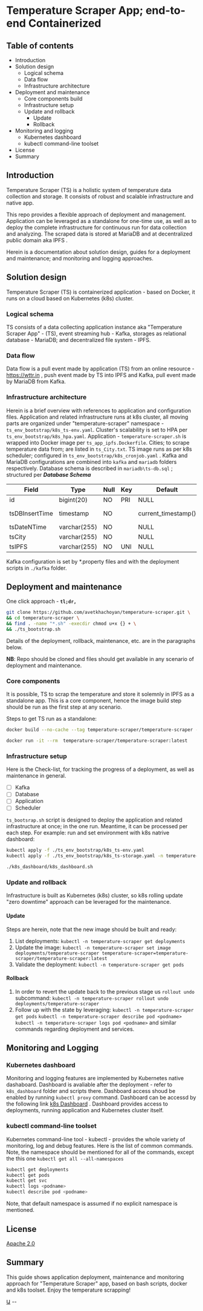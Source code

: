 # Temperature Scraper App; end-to-end Containerized

## Table of contents
- Introduction
- Solution design
    - Logical schema
    - Data flow
    - Infrastructure architecture
- Deployment and maintenance
    - Core components build
    - Infrastructure setup
    - Update and rollback
        - Update
        - Rollback
- Monitoring and logging
    - Kubernetes dashboard
    - kubectl command-line toolset
- License
- Summary

## Introduction
Temperature Scraper (TS) is a holistic system of temperature data collection and storage. It consists of robust and scalable infrastructure and native app.

This repo provides a flexible approach of deployment and management. Application can be leveraged as a standalone for one-time use, as well as to deploy the complete infrastructure for continuous run for data collection and analyzing. The scraped data is stored at MariaDB and at decentralized public domain aka IPFS .

Herein is a documentation about solution design, guides for a deployment and maintenance; and monitoring and logging approaches.

## Solution design
Temperature Scraper (TS) is containerized application - based on Docker, it runs on a cloud based on Kubernetes (k8s) cluster.

### Logical schema
TS consists of a data collecting application instance aka \"Temperature Scraper App\" \- \(TS\), event streaming hub - Kafka, storages as relational database - MariaDB; and decentralized file system - IPFS. 

### Data flow
Data flow is a pull event made by application (TS) from an online resource - <https://wttr.in> , push event made by TS into IPFS and Kafka, pull event made by MariaDB from Kafka.

### Infrastructure architecture
Herein is a brief overview with references to application and configuration files. 
Application and related infrastructure runs at k8s cluster, all moving parts are organized under "temperature-scraper" namespace - `ts_env_bootstrap/k8s_ts-env.yaml`. Cluster's scalability is set to HPA per `ts_env_bootstrap/k8s_hpa.yaml`. Application - `temperature-scraper.sh` is wrapped into Docker image per `ts_app_ipfs.Dockerfile`. Cities; to scrape temperature data from; are listed in `ts_City.txt`. TS image runs as per k8s scheduler; configured in `ts_env_bootstrap/k8s_cronjob.yaml` . Kafka and MariaDB configurations are combined into `kafka` and `mariadb` folders respectively. Database schema is described in `mariadb\ts-db.sql` ; structured per ***Database Schema***

| Field          | Type         | Null | Key | Default             | Extra                         |
|----------------|--------------|------|-----|---------------------|-------------------------------|
| id             | bigint(20)   | NO   | PRI | NULL                | auto_increment                |
| tsDBInsertTime | timestamp    | NO   |     | current_timestamp() | on update current_timestamp() |
| tsDateNTime    | varchar(255) | NO   |     | NULL                |                               |
| tsCity         | varchar(255) | NO   |     | NULL                |                               |
| tsIPFS         | varchar(255) | NO   | UNI | NULL                |                               |

Kafka configuration is set by *.property files and with the deployment scripts in `./kafka` folder.


## Deployment and maintenance
One click approach - **`tl;dr,`**
```bash
git clone https://github.com/avetkhachoyan/temperature-scraper.git \
&& cd temperature-scraper \
&& find . -name "*.sh" -execdir chmod u+x {} + \
&& ./ts_bootstrap.sh
```
Details of the deployment, rollback, maintenance, etc. are in the paragraphs below.

**NB**\: Repo should be cloned and files should get available in any scenario of deployment and maintenance.

### Core components
It is possible, TS to scrap the temperature and store it solemnly in IPFS as a standalone app. This is a core component, hence the image build step should be run as the first step at any scenario.

Steps to get TS run as a standalone:
```bash 
docker build --no-cache --tag temperature-scraper/temperature-scraper -f ./ts_env_bootstrap/ts_app_ipfs.Dockerfile .

docker run -it --rm  temperature-scraper/temperature-scraper:latest
``` 

### Infrastructure setup
Here is the Check-list, for tracking the progress of a deployment, as well as maintenance in general.

- [ ] Kafka
- [ ] Database
- [ ] Application
- [ ] Scheduler

`ts_bootsrap.sh` script is designed to deploy the application and related infrastructure at once; in the one run. Meantime, it can be processed per each step. For example: run and set environment with k8s natrive dashboard:
```bash 
kubectl apply -f ./ts_env_bootstrap/k8s_ts-env.yaml
kubectl apply -f ./ts_env_bootstrap/k8s_ts-storage.yaml -n temperature-scraper

./k8s_dashboard/k8s_dashboard.sh
```

### Update and rollback
Infrastructure is built as Kubernetes (k8s) cluster, so k8s rolling update "zero downtime" approach can be leveraged for the maintenance.

#### Update
Steps are herein, note that the new image should be built and ready:

1. List deployments: 
`kubectl -n temperature-scraper get deployments`
2. Update the image: 
`kubectl -n temperature-scraper set image deployments/temperature-scraper temperature-scraper=temperature-scraper/temperature-scraper:latest`
3. Validate the deployment: 
`kubectl -n temperature-scraper get pods`

#### Rollback
1. In order to revert the update back to the previous stage us `rollout undo` subcommand:
`kubectl -n temperature-scraper rollout undo deployments/temperature-scraper` 
2. Follow up with the state by leveraging:
 `kubectl -n temperature-scraper get pods`
 `kubectl -n temperature-scraper describe pod <podname>`
 `kubectl -n temperature-scraper logs pod <podname>`
 and similar commands regarding deployment and services.

## Monitoring and Logging 
### Kubernetes dashboard
Monitoring and logging features are implemented by Kubernetes native dashaboard. Dashboard is avaliable after the deployment - refer to `k8s_dashboard` folder and scripts there.  Dashboard access shoud be enabled by running `kubectl proxy` command. Dashboard can be accessd by the following link [k8s Dashboard](http://localhost:8001/api/v1/namespaces/kubernetes-dashboard/services/https:kubernetes-dashboard:/proxy/) . Dashboard provides access to deployments, running application and Kubernetes cluster itself.

### kubectl command-line toolset
Kubernetes command-line tool - kubectl - provides the whole variety of monitoring, log and debug features. Here is the list of common commands. Note, the namespace should be mentioned for all of the commands, except the this one `kubectl get all --all-namespaces`
```bash
kubectl get deployments
kubectl get pods
kubectl get svc
kubectl logs <podname>
kubectl describe pod <podname>
```
Note, that default namespace is assumed if no explicit namespace is mentioned.

## License
[Apache 2.0](https://www.apache.org/licenses/LICENSE-2.0)

## Summary
This guide shows application deployment, maintenance and monitoring approach for "Temperature Scraper" app, based on bash scripts, docker and k8s toolset.
Enjoy the temperature scrapping!

[Ա](https://khachoyan.com) --
